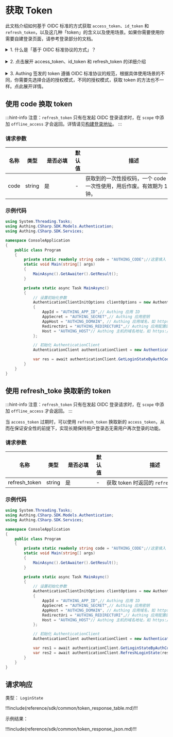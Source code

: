 # 获取 Token

<LastUpdated />

此文档介绍如何基于 OIDC 标准的方式获取 `access_token`、`id_token` 和 `refresh_token`，以及这几种「token」的含义以及使用场景。如果你需要使用你需要自建登录页面，请参考登录部分的文档。


<details>
<summary>1. 什么是「基于 OIDC 标准协议的方式」？</summary>

!!!include(reference/sdk/common/hosted_page_signin.md)!!!

</details>

<br>


<details>
<summary>2. 点击展开 access_token、id_token 和 refresh_token 的详细介绍</summary>

!!!include(reference/sdk/common/token_desc.md)!!!

</details>

<br>

<details>
<summary>3. Authing 签发的 token 遵循 OIDC 标准协议的规范，根据具体使用场景的不同，你需要先选择合适的授权模式，不同的授权模式，获取 token 的方法也不一样。点此展开详情。</summary>

!!!include(reference/sdk/common/grant_type_desc.md)!!!

</details>

## 使用 code 换取 token

:::hint-info
注意：`refresh_token` 只有在发起 OIDC 登录请求时，在 `scope` 中添加 `offline_access` 才会返回。详情请见[构建登录地址](../登录/build-authorize-url.md)。
:::

### 请求参数

| 名称 | 类型 | <div style="width:80px">是否必填</div> | 默认值 | <div style="width:300px">描述</div> | <div style="width:200px"></div>示例值</div> |
| ---- | ---- | ---- | ---- | ---- | ---- |
| code | string | 是 | - | 获取到的一次性授权码，一个 code 仅限一次性使用，用后作废。有效期为 10 分钟。 | `some-randon-string` |

### 示例代码

```c#
using System.Threading.Tasks;
using Authing.CSharp.SDK.Models.Authentication;
using Authing.CSharp.SDK.Services;

namespace ConsoleApplication
{
    public class Program
    {
        private static readonly string code = "AUTHING_CODE";//这里填入 认证成功后 URL 回调地址中的 code 参数值
        static void Main(string[] args)
        {
            MainAsync().GetAwaiter().GetResult();
        }

        private static async Task MainAsync()
        {
            // 设置初始化参数
            AuthenticationClientInitOptions clientOptions = new AuthenticationClientInitOptions
            {
                AppId = "AUTHING_APP_ID",// Authing 应用 ID
                AppSecret = "AUTHING_SECRET",// Authing 应用密钥
                AppHost = "AUTHING_DOMAIN", // Authing 应用域名，如 https://example.authing.cn
                RedirectUri = "AUTHING_REDIRECTURI",// Authing 应用配置的登录回调地址
                Host = "AUTHING_HOST"// Authing 主机的域名地址，如 https://core.authing.cn
            };

            // 初始化 AuthenticationClient
            AuthenticationClient authenticationClient = new AuthenticationClient(clientOptions);

            var res = await authenticationClient.GetLoginStateByAuthCode(code, clientOptions.RedirectUri);
        }
    }
}
```

## 使用 refresh_toke 换取新的 token

:::hint-info
注意：`refresh_token` 只有在发起 OIDC 登录请求时，在 `scope` 中添加 `offline_access` 才会返回。
:::

当 `access_token` 过期时，可以使用 `refresh_token` 换取新的 `access_token`，从而在保证安全性的前提下，实现长期保持用户登录态无需用户再次登录的功能。

### 请求参数

| 名称 | 类型 | <div style="width:80px">是否必填</div> | 默认值 | <div style="width:300px">描述</div> | <div style="width:200px"></div>示例值</div> |
| ---- | ---- | ---- | ---- | ---- | ---- |
| refresh_token | string | 是 | - | 获取 token 时返回的 `refresh_token`。 | `some-randon-string` |

### 示例代码

```c#
using System.Threading.Tasks;
using Authing.CSharp.SDK.Models.Authentication;
using Authing.CSharp.SDK.Services;

namespace ConsoleApplication
{
    public class Program
    {
        private static readonly string code = "AUTHING_CODE";//这里填入 认证成功后 URL 回调地址中的 code 参数值
        static void Main(string[] args)
        {
            MainAsync().GetAwaiter().GetResult();
        }

        private static async Task MainAsync()
        {
            // 设置初始化参数
            AuthenticationClientInitOptions clientOptions = new AuthenticationClientInitOptions
            {
                AppId = "AUTHING_APP_ID",// Authing 应用 ID
                AppSecret = "AUTHING_SECRET",// Authing 应用密钥
                AppHost = "AUTHING_DOMAIN", // Authing 应用域名，如 https://example.authing.cn
                RedirectUri = "AUTHING_REDIRECTURI",// Authing 应用配置的登录回调地址
                Host = "AUTHING_HOST"// Authing 主机的域名地址，如 https://core.authing.cn
            };

            // 初始化 AuthenticationClient
            AuthenticationClient authenticationClient = new AuthenticationClient(clientOptions);

            var res1 = await authenticationClient.GetLoginStateByAuthCode(code, clientOptions.RedirectUri);
            var res2 = await authenticationClient.RefreshLoginState(res1.RefreshToken);
        }
    }
}
```

## 请求响应

类型： `LoginState`

!!!include(reference/sdk/common/token_response_table.md)!!!


示例结果：

!!!include(reference/sdk/common/token_response_json.md)!!!

